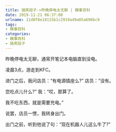 ```yaml
---
title: 搞笑段子->昨晚停电太无聊 | 糗事百科
date: 2019-11-21 06:37:08
urlname: 11d8f8e18115b1c2919a49a05a696bc9
tags: 
- 糗事百科
categories:
- 糗事百科
- 搞笑段子
---
```

昨晚停电太无聊，通宵开笔记本电脑直到没电。

凌晨3点，游走到KFC。

进门之后，我问店员：“有电源插座么?” 店员：“没有。

您吃点儿什么?” 我：“哎，那算了。

我不吃东西，就是需要充电。”

说罢，店员一愣，我转身出门。

出门之前，听到他说了句：“现在机器人儿这么牛了?”


